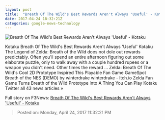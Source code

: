 ```yaml
---
layout: post
title:  "Breath Of The Wild's Best Rewards Aren't Always 'Useful' - Kotaku"
date: 2017-04-24 18:32:21Z
categories: google-news-technology
---
```


![Breath Of The Wild's Best Rewards Aren't Always 'Useful' - Kotaku](https://i.kinja-img.com/gawker-media/image/upload/s--5tGpXqHY--/c_fill,fl_progressive,g_center,h_450,q_80,w_800/aorwjl5t6uglsqgfvg8m.png)

Kotaku Breath Of The Wild's Best Rewards Aren't Always 'Useful' Kotaku The Legend of Zelda: Breath of the Wild does not dole out rewards predictably. Often you'll spend an entire afternoon figuring out some elaborate puzzle, only to walk away with a couple hundred rupees or a weapon you didn't need. Other times the reward ... Zelda: Breath Of The Wild's Cool 2D Prototype Inspired This Playable Fan Game GameSpot Breath of the NES (DEMO) by winterdrake winterdrake - Itch.io Zelda Fan Game Turns Breath of the Wild Prototype Into A Thing You Can Play Kotaku Twitter all 43 news articles »


Full story on F3News: [Breath Of The Wild's Best Rewards Aren't Always 'Useful' - Kotaku](http://www.f3nws.com/n/ZSCec)

> Posted on: Monday, April 24, 2017 11:32:21 PM
